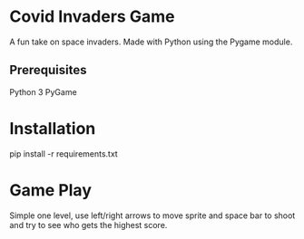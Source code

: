 # Covid Invaders Game
A fun take on space invaders. Made with Python using the Pygame module.

## Prerequisites
Python 3
PyGame

# Installation
pip install -r requirements.txt

# Game Play
Simple one level, use left/right arrows to move sprite and space bar to shoot and try to see who gets the highest score. 
